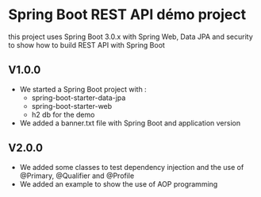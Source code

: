 # Spring Boot REST API démo project

this project uses Spring Boot 3.0.x with Spring Web, Data JPA and security to show how to build REST API with Spring Boot


## V1.0.0 
- We started a Spring Boot project with : 
  - spring-boot-starter-data-jpa
  - spring-boot-starter-web
  - h2 db for the demo
- We added a banner.txt file with Spring Boot and application version

## V2.0.0
- We added some classes to test dependency injection and the use of @Primary, @Qualifier and @Profile
- We added an example to show the use of AOP programming

